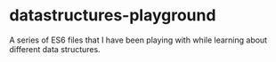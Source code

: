 # datastructures-playground

A series of ES6 files that I have been playing with while learning about different data structures.
